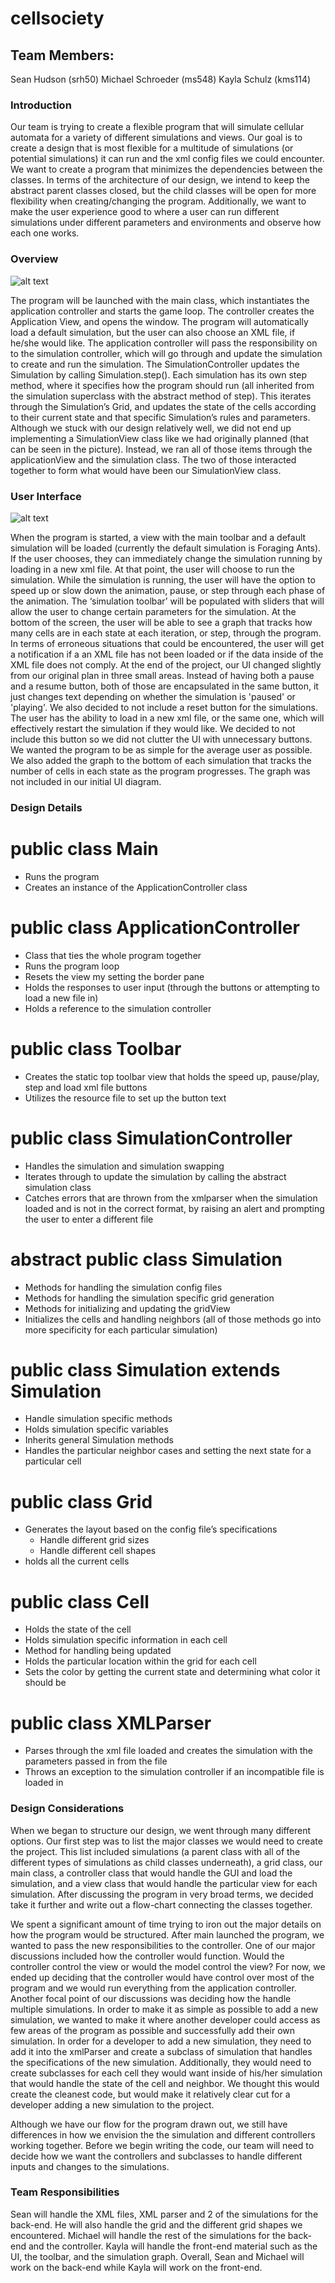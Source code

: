 # cellsociety 

## Team Members:
Sean Hudson (srh50)
Michael Schroeder (ms548)
Kayla Schulz (kms114)

### Introduction
Our team is trying to create a flexible program that will simulate cellular
automata for a variety of different simulations and views. Our goal is to create a design that is most flexible for a multitude of simulations (or potential simulations) it can run and the xml config files we could encounter.  We want to create a program that minimizes the dependencies between the classes. In terms of the architecture of our design, we intend to keep the abstract parent classes closed, but the child classes will be open for more flexibility when creating/changing the program. Additionally, we want to make the user experience good to where a user can run different simulations under different parameters and environments and observe how each one works.

### Overview

![alt text](data/CellSocietyPlan.JPG "Our Cell Society Plan")

The program will be launched with the main class, which instantiates the application controller and starts the game loop. The controller creates the Application View, and opens the window. The program will automatically load a default simulation, but the user can also choose an XML file, if he/she would like. The application controller will pass the responsibility on to the simulation controller, which will go through and update the simulation to create and run the simulation. The SimulationController updates the Simulation by calling Simulation.step(). Each simulation has its own step method, where it specifies how the program should run (all inherited from the simulation superclass with the abstract method of step). This iterates through the Simulation’s Grid, and updates the state of the cells according to their current state and that specific Simulation’s rules and parameters. Although we stuck with our design relatively well, we did not end up implementing a SimulationView class like we had originally planned (that can be seen in the picture). Instead, we ran all of those items through the applicationView and the simulation class. The two of those interacted together to form what would have been our SimulationView class. 

### User Interface

![alt text](data/CellSocietyUI.JPG "Our Cell Society User Interface")

When the program is started, a view with the main toolbar and a default simulation will be loaded (currently the default simulation is Foraging Ants). If the user chooses, they can immediately change the simulation running by loading in a new xml file. At that point, the user will choose to run the simulation. While the simulation is running, the user will have the option to speed up or slow down the animation, pause, or step through each phase of the animation. The ‘simulation toolbar’ will be populated with sliders that will allow the user to change certain parameters for the simulation. At the bottom of the screen, the user will be able to see a graph that tracks how many cells are in each state at each iteration, or step, through the program. In terms of erroneous situations that could be encountered, the user will get a notification if a an XML file has not been loaded or if the data inside of the XML file does not comply. At the end of the project, our UI changed slightly from our original plan in three small areas. Instead of having both a pause and a resume button, both of those are encapsulated in the same button, it just changes text depending on whether the simulation is 'paused' or 'playing'. We also decided to not include a reset button for the simulations. The user has the ability to load in a new xml file, or the same one, which will effectively restart the simulation if they would like. We decided to not include this button so we did not clutter the UI with unnecessary buttons. We wanted the program to be as simple for the average user as possible. We also added the graph to the bottom of each simulation that tracks the number of cells in each state as the program progresses. The graph was not included in our initial UI diagram.

### Design Details

# public class Main
* Runs the program
* Creates an instance of the ApplicationController class 

# public class ApplicationController
* Class that ties the whole program together
* Runs the program loop
* Resets the view my setting the border pane
* Holds the responses to user input (through the buttons or attempting to load a new file in)
* Holds a reference to the simulation controller

# public class Toolbar
* Creates the static top toolbar view that holds the speed up, pause/play, step and load xml file buttons
* Utilizes the resource file to set up the button text

# public class SimulationController
* Handles the simulation and simulation swapping
* Iterates through to update the simulation by calling the abstract simulation class 
* Catches errors that are thrown from the xmlparser when the simulation loaded and is not in the correct format, by raising an alert and prompting the user to enter a different file

# abstract public class Simulation
* Methods for handling the simulation config files
* Methods for handling the simulation specific grid generation
* Methods for initializing and updating the gridView
* Initializes the cells and handling neighbors (all of those methods go into more specificity for each particular simulation)

# public class <type>Simulation extends Simulation
* Handle simulation specific methods
* Holds simulation specific variables
* Inherits general Simulation methods
* Handles the particular neighbor cases and setting the next state for a particular cell

# public class Grid
* Generates the layout based on the config file’s specifications
	* Handle different grid sizes
	* Handle different cell shapes
* holds all the current cells

# public class Cell
* Holds the state of the cell
* Holds simulation specific information in each cell
* Method for handling being updated
* Holds the particular location within the grid for each cell
* Sets the color by getting the current state and determining what color it should be

# public class XMLParser
* Parses through the xml file loaded and creates the simulation with the parameters passed in from the file
* Throws an exception to the simulation controller if an incompatible file is loaded in

### Design Considerations

When we began to structure our design, we went through many different options. Our first step was to list the major classes we would need to create the project. This list included simulations (a parent class with all of the different types of simulations as child classes underneath), a grid class, our main class, a controller class that would handle the GUI and load the simulation, and a view class that would handle the particular view for each simulation. After discussing the program in very broad terms, we decided take it further and write out a flow-chart connecting the classes together. 

We spent a significant amount of time trying to iron out the major details on how the program would be structured. After main launched the program, we wanted to pass the new responsibilities to the controller. One of our major discussions included how the controller would function. Would the controller control the view or would the model control the view? For now, we ended up deciding that the controller would have control over most of the program and we would run everything from the application controller.  Another focal point of our discussions was deciding how the handle multiple simulations. In order to make it as simple as possible to add a new simulation, we wanted to make it where another developer could access as few areas of the program as possible and successfully add their own simulation. In order for a developer to add a new simulation, they need to add it into the xmlParser and create a subclass of simulation that handles the specifications of the new simulation. Additionally, they would need to create subclasses for each cell they would want inside of his/her simulation that would handle the state of the cell and neighbor. We thought this would create the cleanest code, but would make it relatively clear cut for a developer adding a new simulation to the project.

Although we have our flow for the program drawn out, we still have differences in how we envision the the simulation and different controllers working together. Before we begin writing the code, our team will need to decide how we want the controllers and subclasses to handle different inputs and changes to the simulations.

### Team Responsibilities

Sean will handle the XML files, XML parser and 2 of the simulations for the back-end. He will also handle the grid and the different grid shapes we encountered. Michael will handle the rest of the simulations for the back-end and the controller. Kayla will handle the front-end material such as the UI, the toolbar, and the simulation graph. Overall, Sean and Michael will work on the back-end while Kayla will work on the front-end.